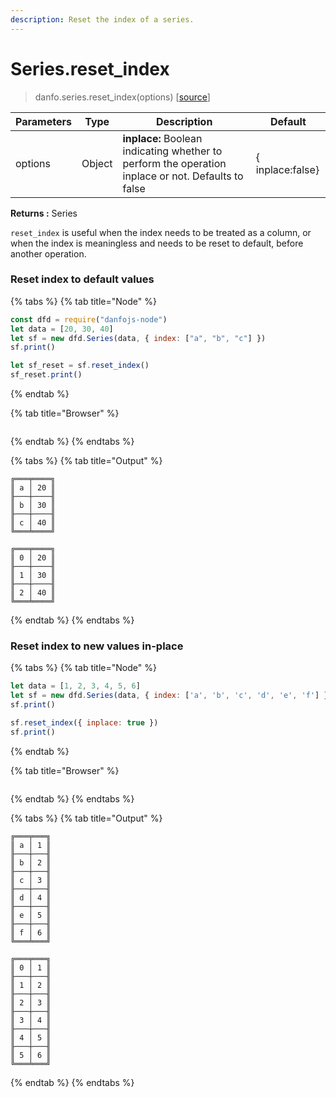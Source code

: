 ```yaml
---
description: Reset the index of a series.
---
```


# Series.reset\_index

> danfo.series.reset\_index(options) \[[source](https://github.com/opensource9ja/danfojs/blob/master/danfojs/src/core/series.js#L614)]

| Parameters | Type   | Description                                                                                         | Default          |
| ---------- | ------ | --------------------------------------------------------------------------------------------------- | ---------------- |
| options    | Object |  **inplace:** Boolean indicating whether to perform the operation inplace or not. Defaults to false | { inplace:false} |

**Returns :** Series

`reset_index` is useful when the index needs to be treated as a column, or when the index is meaningless and needs to be reset to default, before another operation.

### **Reset index to default values**

{% tabs %}
{% tab title="Node" %}
```javascript
const dfd = require("danfojs-node")
let data = [20, 30, 40]
let sf = new dfd.Series(data, { index: ["a", "b", "c"] })
sf.print()

let sf_reset = sf.reset_index()
sf_reset.print()
```
{% endtab %}

{% tab title="Browser" %}
```
```
{% endtab %}
{% endtabs %}

{% tabs %}
{% tab title="Output" %}
```
╔═══╤════╗
║ a │ 20 ║
╟───┼────╢
║ b │ 30 ║
╟───┼────╢
║ c │ 40 ║
╚═══╧════╝

╔═══╤════╗
║ 0 │ 20 ║
╟───┼────╢
║ 1 │ 30 ║
╟───┼────╢
║ 2 │ 40 ║
╚═══╧════╝
```
{% endtab %}
{% endtabs %}

### Reset index to new values in-place

{% tabs %}
{% tab title="Node" %}
```javascript
let data = [1, 2, 3, 4, 5, 6]
let sf = new dfd.Series(data, { index: ['a', 'b', 'c', 'd', 'e', 'f'] })
sf.print()

sf.reset_index({ inplace: true })
sf.print()

```
{% endtab %}

{% tab title="Browser" %}
```
```
{% endtab %}
{% endtabs %}

{% tabs %}
{% tab title="Output" %}
```
╔═══╤═══╗
║ a │ 1 ║
╟───┼───╢
║ b │ 2 ║
╟───┼───╢
║ c │ 3 ║
╟───┼───╢
║ d │ 4 ║
╟───┼───╢
║ e │ 5 ║
╟───┼───╢
║ f │ 6 ║
╚═══╧═══╝

╔═══╤═══╗
║ 0 │ 1 ║
╟───┼───╢
║ 1 │ 2 ║
╟───┼───╢
║ 2 │ 3 ║
╟───┼───╢
║ 3 │ 4 ║
╟───┼───╢
║ 4 │ 5 ║
╟───┼───╢
║ 5 │ 6 ║
╚═══╧═══╝
```
{% endtab %}
{% endtabs %}
